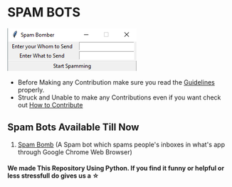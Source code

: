 # SPAM BOTS
![](ss.png)

* Before Making any Contribution make sure you read the [Guidelines](Guidlines.md) properly.
* Struck and Unable to make any Contributions even if you want check out [How to Contribute](how_to_contribute.md)

## Spam Bots Available Till Now
1) [Spam Bomb](Spam_bomb.py) (A Spam bot which spams people's inboxes in what's app through Google Chrome Web Browser)

#### We made This Repository Using Python. If you find it funny or helpful or less stressfull do gives us a ☆
